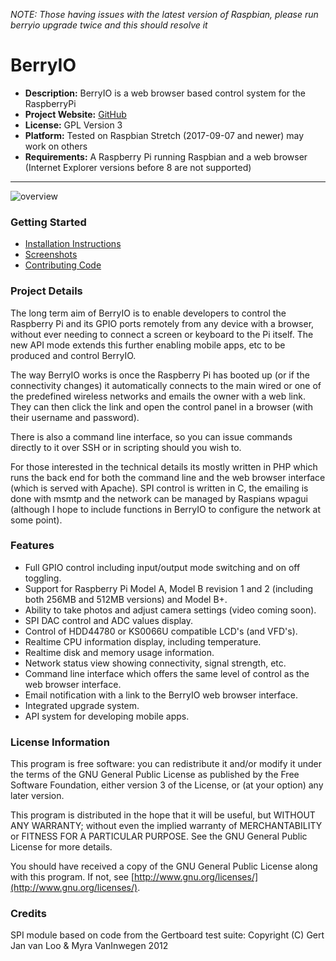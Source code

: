 *NOTE: Those having issues with the latest version of Raspbian, please run berryio upgrade twice and this should resolve it*

BerryIO
=======

- **Description:** BerryIO is a web browser based control system for the RaspberryPi
- **Project Website:** [GitHub](https://github.com/NeonHorizon/berryio)
- **License:** GPL Version 3
- **Platform:** Tested on Raspbian Stretch (2017-09-07 and newer) may work on others
- **Requirements:** A Raspberry Pi running Raspbian and a web browser (Internet Explorer versions before 8 are not supported)

---

![overview](http://frozenmist.co.uk/downloads/berryio/IMAGES/berryio.png)

### Getting Started

* [Installation Instructions](https://github.com/NeonHorizon/berryio/blob/master/INSTALL.README.txt)
* [Screenshots](https://plus.google.com/u/0/photos/109352235257103413028/albums/5786226385146681521)
* [Contributing Code](https://github.com/NeonHorizon/berryio/blob/master/CONTRIBUTING_CODE.README.txt)

### Project Details

The long term aim of BerryIO is to enable developers to control the Raspberry Pi and its GPIO ports remotely from any device with a browser, without ever needing to connect a screen or keyboard to the Pi itself. The new API mode extends this further enabling mobile apps, etc to be produced and control BerryIO.

The way BerryIO works is once the Raspberry Pi has booted up (or if the connectivity changes) it automatically connects to the main wired or one of the predefined wireless networks and emails the owner with a web link. They can then click the link and open the control panel in a browser (with their username and password).

There is also a command line interface, so you can issue commands directly to it over SSH or in scripting should you wish to.

For those interested in the technical details its mostly written in PHP which runs the back end for both the command line and the web browser interface (which is served with Apache). SPI control is written in C, the emailing is done with msmtp and the network can be managed by Raspians wpagui (although I hope to include functions in BerryIO to configure the network at some point).

### Features
- Full GPIO control including input/output mode switching and on off toggling.
- Support for Raspberry Pi Model A, Model B revision 1 and 2 (including both 256MB and 512MB versions) and Model B+.
- Ability to take photos and adjust camera settings (video coming soon).
- SPI DAC control and ADC values display.
- Control of HDD44780 or KS0066U compatible LCD's (and VFD's).
- Realtime CPU information display, including temperature.
- Realtime disk and memory usage information.
- Network status view showing connectivity, signal strength, etc.
- Command line interface which offers the same level of control as the web browser interface.
- Email notification with a link to the BerryIO web browser interface.
- Integrated upgrade system.
- API system for developing mobile apps.

### License Information

This program is free software: you can redistribute it and/or modify it under the terms of the GNU General Public License as published by the Free Software Foundation, either version 3 of the License, or (at your option) any later version.

This program is distributed in the hope that it will be useful, but WITHOUT ANY WARRANTY; without even the implied warranty of MERCHANTABILITY or FITNESS FOR A PARTICULAR PURPOSE.  See the GNU General Public License for more details.

You should have received a copy of the GNU General Public License along with this program.  If not, see [http://www.gnu.org/licenses/](http://www.gnu.org/licenses/).

### Credits

SPI module based on code from the Gertboard test suite:
Copyright (C) Gert Jan van Loo & Myra VanInwegen 2012
